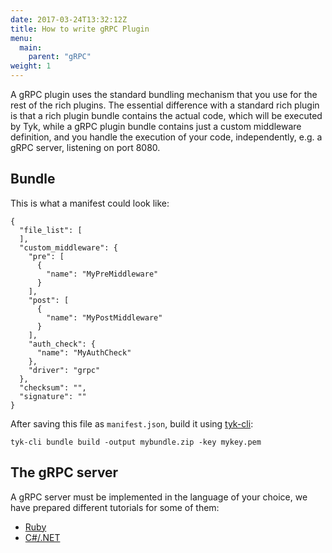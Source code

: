 ```yaml
---
date: 2017-03-24T13:32:12Z
title: How to write gRPC Plugin
menu:
  main:
    parent: "gRPC"
weight: 1 
---
```


A gRPC plugin uses the standard bundling mechanism that you use for the rest of the rich plugins. The essential difference with a standard rich plugin is that a rich plugin bundle contains the actual code, which will be executed by Tyk, while a gRPC plugin bundle contains just a custom middleware definition, and you handle the execution of your code, independently, e.g. a gRPC server, listening on port 8080.

## <a name="bundle"></a> Bundle

This is what a manifest could look like:

```{.copyWrapper}
{
  "file_list": [
  ],
  "custom_middleware": {
    "pre": [
      {
        "name": "MyPreMiddleware"
      }
    ],
    "post": [
      {
        "name": "MyPostMiddleware"
      }
    ],
    "auth_check": {
      "name": "MyAuthCheck"
    },
    "driver": "grpc"
  },
  "checksum": "",
  "signature": ""
}
```

After saving this file as `manifest.json`, build it using [tyk-cli][1]:

```{.copyWrapper}
tyk-cli bundle build -output mybundle.zip -key mykey.pem
```

## <a name="server"></a> The gRPC server

A gRPC server must be implemented in the language of your choice, we have prepared different tutorials for some of them:

*   [Ruby][2]
*   [C#/.NET][3]

 [1]: https://github.com/TykTechnologies/tyk-cli
 [2]: https://github.com/TykTechnologies/tyk-plugin-demo-ruby
 [3]: https://github.com/TykTechnologies/tyk-plugin-demo-dotnet

